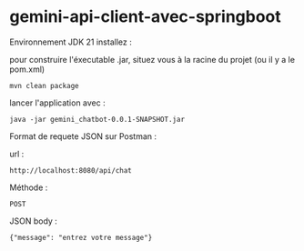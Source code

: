 # gemini-api-client-avec-springboot

Environnement JDK 21 installez :

pour construire l'éxecutable .jar, situez vous à la racine du projet (ou il y a le pom.xml)

    mvn clean package

lancer l'application avec : 

    java -jar gemini_chatbot-0.0.1-SNAPSHOT.jar


Format de requete JSON sur Postman :

  url :

    http://localhost:8080/api/chat


  Méthode :
  
    POST

    
  JSON body :

    {"message": "entrez votre message"}

